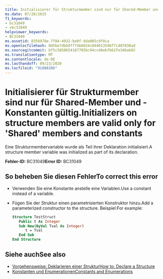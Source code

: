 ```yaml
---
title: Initialisierer für Strukturmember sind nur für Shared-Member und -Konstanten gültig.
ms.date: 07/20/2015
f1_keywords:
- bc31049
- vbc31049
helpviewer_keywords:
- BC31049
ms.assetid: 8356978e-7f84-4932-be0f-dda005c9f8ca
ms.openlocfilehash: 0d5be7dbb9ff74b6024c844013596f7c487038ad
ms.sourcegitcommit: bf5c5850654187705bc94cc40ebfb62fe346ab02
ms.translationtype: MT
ms.contentlocale: de-DE
ms.lasthandoff: 09/23/2020
ms.locfileid: "91088206"
---
```

# <a name="initializers-on-structure-members-are-valid-only-for-shared-members-and-constants"></a><span data-ttu-id="032a1-102">Initialisierer für Strukturmember sind nur für Shared-Member und -Konstanten gültig.</span><span class="sxs-lookup"><span data-stu-id="032a1-102">Initializers on structure members are valid only for 'Shared' members and constants</span></span>

<span data-ttu-id="032a1-103">Eine Strukturmembervariable wurde als Teil ihrer Deklaration initialisiert.</span><span class="sxs-lookup"><span data-stu-id="032a1-103">A structure member variable was initialized as part of its declaration.</span></span>  
  
 <span data-ttu-id="032a1-104">**Fehler-ID:** BC31049</span><span class="sxs-lookup"><span data-stu-id="032a1-104">**Error ID:** BC31049</span></span>  
  
## <a name="to-correct-this-error"></a><span data-ttu-id="032a1-105">So beheben Sie diesen Fehler</span><span class="sxs-lookup"><span data-stu-id="032a1-105">To correct this error</span></span>  
  
- <span data-ttu-id="032a1-106">Verwenden Sie eine Konstante anstelle eine Variablen.</span><span class="sxs-lookup"><span data-stu-id="032a1-106">Use a constant instead of a variable.</span></span>  
  
- <span data-ttu-id="032a1-107">Fügen Sie der Struktur einen parametrisierten Konstruktor hinzu.</span><span class="sxs-lookup"><span data-stu-id="032a1-107">Add a parameterized constructor to the structure.</span></span> <span data-ttu-id="032a1-108">Beispiel:</span><span class="sxs-lookup"><span data-stu-id="032a1-108">For example:</span></span>  
  
    ```vb  
    Structure TestStruct  
       Public t As Integer  
       Sub New(ByVal Tval As Integer)  
          t = Tval  
       End Sub  
    End Structure  
    ```  
  
## <a name="see-also"></a><span data-ttu-id="032a1-109">Siehe auch</span><span class="sxs-lookup"><span data-stu-id="032a1-109">See also</span></span>

- [<span data-ttu-id="032a1-110">Vorgehensweise: Deklarieren einer Struktur</span><span class="sxs-lookup"><span data-stu-id="032a1-110">How to: Declare a Structure</span></span>](../programming-guide/language-features/data-types/how-to-declare-a-structure.md)
- [<span data-ttu-id="032a1-111">Konstanten und Enumerationen</span><span class="sxs-lookup"><span data-stu-id="032a1-111">Constants and Enumerations</span></span>](../programming-guide/language-features/constants-enums/index.md)
